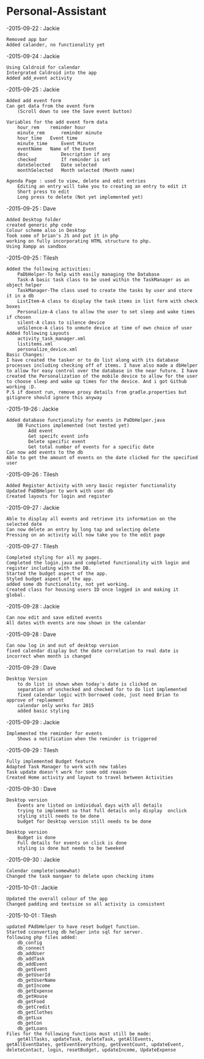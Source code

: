 # Personal-Assistant


-2015-09-22 : Jackie 

	Removed app bar 	
	Added calander, no functionality yet 
	
-2015-09-24 : Jackie 

	Using Caldroid for calendar 	
	Intergrated Caldroid into the app	
	Added add_event activity

-2015-09-25 : Jackie

	Added add event form
	Can get data from the event form 
		(Scroll down to see the Save event button)
		
	Variables for the add event form data
		hour_rem  	reminder hour
		minute_rem  	reminder minute
		hour_time  	Event time
		minute_time  	Event Minute
		eventName 	Name of the Event
		desc 			Description if any
		checked 		If reminder is set
		dateSelected 	Date selected
		monthSelected	Month selected (Month name)
	
	Agenda Page : used to view, delete and edit entries
		Editing an entry will take you to creating an entry to edit it
		Short press to edit
		Long press to delete (Not yet implemented yet)
		
	
-2015-09-25 : Dave
	
	Added Desktop folder
	created generic php code
	Colour scheme also in Desktop
	Took some of brian's JS and put it in php
	working on fully incorporating HTML structure to php.
	Using Xampp as sandbox

-2015-09-25 : Tilesh

	Added the following activities:
		PaDbHelper-To help with easily managing the Database
		Task-A basic task class to be used within the TaskManager as an object helper
		TaskManager-The class used to create the tasks by user and store it in a db
		ListItem-A class to display the task items in list form with check boxes
		Personalize-A class to allow the user to set sleep and wake times if chosen
		silent-A class to silence device
		unSilence-A class to unmute device at time of own choice of user
	Added following Layouts
		activity_task_manager.xml
		listitems.xml
		personalize_device.xml
	Basic Changes:
	I have created the tasker or to do list along with its database
	processes including checking off of items. I have also made a dbHelper
	to allow for easy control over the database in the near future. I have
	created the Personalization of the mobile device to allow for the user
	to choose sleep and wake up times for the device. And i got Github
	working :D.
	P.S if doesnt run, remove proxy details from gradle.properties but gitignore should ignore this anyway
	

-2015-19-26 : Jackie
	
	Added database functionality for events in PaDbHelper.java
		DB Functions implemented (not tested yet)
			Add event
			Get specifc event info
			Delete specific event
			Get total number of events for a specific date
	Can now add events to the db
	Able to get the amount of events on the date clicked for the specified user
	
-2015-09-26 : Tilesh

	Added Register Activity with very basic register functionality
	Updated PaDBHelper to work with user db
	Created layouts for login and register
	
-2015-09-27 : Jackie
	
	Able to display all events and retrieve its information on the selected date
	Can now delete an entry by long tap and selecting delete
	Pressing on an activity will now take you to the edit page
	
-2015-09-27 : Tilesh

	Completed styling for all my pages.
	Completed the login.java and completed functionality with login and register including with the DB.
	Started the budget aspect of the app.
	Styled budget aspect of the app.
	added some db functionality, not yet working.
	Created class for housing users ID once logged in and making it global.
	
-2015-09-28 : Jackie
	
	Can now edit and save edited events
	All dates with events are now shown in the calendar
	
-2015-09-28 : Dave
	
	Can now log in and out of desktop version
	fixed calendar display but the date correlation to real date is incorrect when month is changed
	
-2015-09-29 : Dave
	
	Desktop Version
		to do list is shown when today's date is clicked on
		separation of unchecked and checked for to do list implemented
		fixed calendar logic with borrowed code, just need Brian to approve of replaement
		calendar only works for 2015
		added basic styling

-2015-09-29 : Jackie
	
	Implemented the reminder for events
		Shows a notification when the reminder is triggered
	
-2015-09-29 : Tilesh

	Fully implemented Budget feature
	Adapted Task Manager to work with new tables
	Task update doesn't work for some odd reason
	Created Home activity and layout to travel between Activities

-2015-09-30 : Dave
	
	Desktop version
		Events are listed on individual days with all details
		trying to implement so that full details only display  onclick
		styling still needs to be done
		budget for Desktop version still needs to be done
		
	Desktop version
		Budget is done
		Full details for events on click is done
		styling is done but needs to be tweeked
		
-2015-09-30 : Jackie

	Calendar complete(somewhat)
	Changed the task mangaer to delete upon checking items

-2015-10-01 : Jackie
	
	Updated the overall colour of the app
	Changed padding and textsize so all activity is consistent
	
-2015-10-01 : Tilesh
	
	updated PAdbHelper to have reset budget function.
	Started cconverting db helper into sql for server.
	following php files added:
		db_config
		db_connect
		db_addUser
		db_addTask
		db_addEvent
		db_getEvent
		db_getUserId
		db_getUserName
		db_getIncome
		db_getExpense
		db_getHouse
		db_getFood
		db_getCredit
		db_getClothes
		db_getLux
		db_getCon
		db_getLoans
	Files for the following functions must still be made:
		getAllTasks, updateTask, deleteTask, getAllEvents, getAllEventDates, getEventEverything, getEventCount, updateEvent, deleteContact, login, resetBudget, updateIncome, UpdateExpense